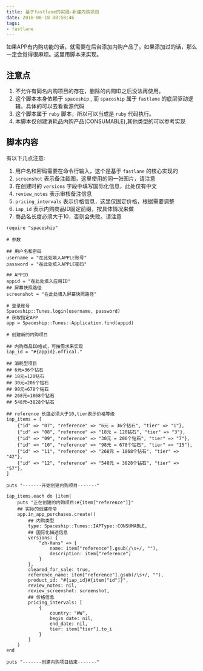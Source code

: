 ```yaml
---
title: 基于fastlane的实践-新建内购项目
date: 2018-08-18 08:58:46
tags:
- fastlane
---
```


如果APP有内购功能的话，就需要在后台添加内购产品了。如果添加过的话，那么一定会觉得很麻烦。这里用脚本来实现。

## 注意点

1. 不允许有同名内购项目的存在，删除的内购ID之后没法再使用。
2. 这个脚本本身依赖于 `spaceship` , 而 `spaceship` 属于 `fastlane` 的底层驱动逻辑。具体的可以去看看源代码
3. 这个脚本属于 `ruby` 脚本，所以可以当成是 `ruby` 代码执行。
4. 本脚本仅创建消耗品内购产品(CONSUMABLE),其他类型的可以参考实现

## 脚本内容

有以下几点注意:

1. 用户名和密码需要在命令行输入，这个是基于 `fastlane` 的核心实现的
2. `screenshot` 表示备注截图，这里使用的同一张图片，请注意
3. 在创建时的 `versions` 字段中填写国际化信息，此处仅有中文
4. `review_notes` 表示审核备注信息
5. `pricing_intervals` 表示价格信息，这里仅固定价格，根据需要调整
6. `iap_id` 表示内购商品ID固定前缀，按具体情况来做
7. 商品名长度必须大于10，否则会失败。请注意

```
require "spaceship"

# 参数

## 用户名和密码
username = "在此处填入APPLE账号"
password = "在此处填入APPLE密码"          

## APPID
appid = "在此处填入应用ID" 
## 屏幕快照路径
screenshot = "在此处填入屏幕快照路径"

# 登录账号
Spaceship::Tunes.login(username, password)
# 获取指定APP
app = Spaceship::Tunes::Application.find(appid)

# 创建新的内购项目

## 内购商品ID格式，可按需求来实现
iap_id = "#{appid}.offical."

## 消耗型项目
## 6元=36个钻石
## 18元=120钻石
## 30元=206个钻石
## 98元=678个钻石
## 268元=1868个钻石
## 548元=3828个钻石

## reference 长度必须大于10,tier表示价格等级
iap_items = [
    {"id" => "07", "reference" => "6元 = 36个钻石", "tier" => "1"},
    {"id" => "08", "reference" => "18元 = 120钻石", "tier" => "3"},
    {"id" => "09", "reference" => "30元 = 206个钻石", "tier" => "7"},
    {"id" => "10", "reference" => "98元 = 678个钻石", "tier" => "15"},
    {"id" => "11", "reference" => "268元 = 1868个钻石", "tier" => "42"},
    {"id" => "12", "reference" => "548元 = 3828个钻石", "tier" => "57"},
]

puts "-------开始创建内购项目-------"

iap_items.each do |item|
    puts "正在创建的内购项目:#{item["reference"]}"
    ## 实际的创建命令
    app.in_app_purchases.create!(
        ## 内购类型
        type: Spaceship::Tunes::IAPType::CONSUMABLE, 
        ## 国际化描述信息
        versions: {
            "zh-Hans" => {
                name: item["reference"].gsub(/\s+/, ""),
                description: item["reference"]
            }
        },
        cleared_for_sale: true,
        reference_name: item["reference"].gsub(/\s+/, ""),
        product_id: "#{iap_id}#{item["id"]}",
        review_notes: nil,
        review_screenshot: screenshot,
        ## 价格信息
        pricing_intervals: [
            {
                country: "WW",
                begin_date: nil,
                end_date: nil,
                tier: item["tier"].to_i
            }
        ] 
    )
end

puts "-------创建内购项目结束-------"
```
